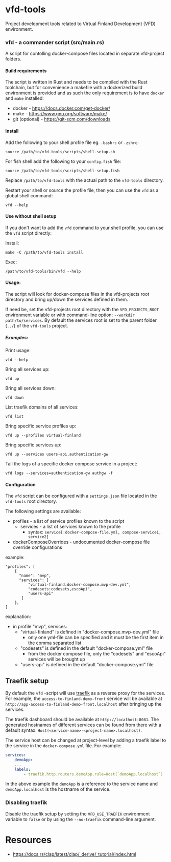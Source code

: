 # vfd-tools

Project development tools related to Virtual Finland Development (VFD) environment.

### **vfd** - a commander script (src/main.rs)

A script for contolling docker-compose files located in separate vfd-project folders.

#### **Build requirements**

The script is written in Rust and needs to be compiled with the Rust toolchain, but for convenience a makefile with a dockerized build environment is provided and as such the only requirement is to have `docker` and `make` installed:

- docker - https://docs.docker.com/get-docker/
- make - https://www.gnu.org/software/make/
- git (optional) - https://git-scm.com/downloads

#### Install

Add the following to your shell profile file eg. `.bashrc` or `.zshrc`:

```shell
source /path/to/vfd-tools/scripts/shell-setup.sh
```

For fish shell add the following to your `config.fish` file:

```shell
source /path/to/vfd-tools/scripts/shell-setup.fish
```

Replace `/path/to/vfd-tools` with the actual path to the `vfd-tools` directory.

Restart your shell or source the profile file, then you can use the `vfd` as a global shell command:

```shell
vfd --help
```

#### Use without shell setup

If you don't want to add the `vfd` command to your shell profile, you can use the `vfd` script directly:

Install:

```shell
make -C /path/to/vfd-tools install
```

Exec:

```shell
/path/to/vfd-tools/bin/vfd --help
```

#### **Usage:**

The script will look for docker-compose files in the vfd-projects root directory and bring up/down the services defined in them.

If need be, set the vfd-projects root directory with the `VFD_PROJECTS_ROOT` environment variable or with command-line option: `--workdir path/to/services`. By default the services root is set to the parent folder (`../`) of the `vfd-tools` project.

##### **Examples:**

Print usage:

```shell
vfd --help
```

Bring all services up:

```shell
vfd up
```

Bring all services down:

```shell
vfd down
```

List traefik domains of all services:

```shell
vfd list
```

Bring specific service profiles up:

```shell
vfd up --profiles virtual-finland
```

Bring specific services up:

```shell
vfd up --services users-api,authentication-gw
```

Tail the logs of a specific docker compose service in a project:

```shell
vfd logs --services=authentication-gw authgw -f
```

#### Configuration

The `vfd` script can be configured with a `settings.json` file located in the `vfd-tools` root directory. 

The following settings are available:

- profiles - a list of service profiles known to the script
  - services - a list of services known to the profile
    - syntax: `service[:docker-compose-file.yml, compose-service1, service2]`
- dockerComposeOverrides - undocumented docker-compose file override configurations

example:

```
"profiles": [
    {
      "name": "mvp",
      "services": [
          "virtual-finland:docker-compose.mvp-dev.yml",
          "codesets:codesets,escoApi",  
          "users-api"
       ]
    },
]
```

explanation:

- in profile "mvp", services:
  - "virtual-finland" is defined in "docker-compose.mvp-dev.yml" file
    - only one yml-file can be specified and it must be the first item in the comma separated list
  - "codesets" is defined in the default "docker-compose.yml" file
    - from the docker compose file, only the "codesets" and "escoApi" services will be brought up
  - "users-api" is defined in the default "docker-compose.yml" file


## Traefik setup

By default the `vfd` -script will use [traefik](https://github.com/traefik/traefik) as a reverse proxy for the services. For example, the `access-to-finland-demo-front` service will be available at `http://app-access-to-finland-demo-front.localhost` after bringing up the services.

The traefik dashboard should be available at `http://localhost:8081`. The generated hostnames of different services can be found from there with a default syntax: `Host(<service-name>-<project-name>.localhost)`.

The service host can be changed at project-level by adding a traefik label to the service in the `docker-compose.yml` file. For example:

```yaml
services:
    demoApp:
    ...
    labels:
        - traefik.http.routers.demoApp.rule=Host(`demoApp.localhost`)
```

In the above example the `demoApp` is a reference to the service name and `demoApp.localhost` is the hostname of the service.

### Disabling traefik

Disable the traefik setup by setting the `VFD_USE_TRAEFIK` environment variable to `false` or by using the `--no-traefik` command-line argument.

# Resources

- https://docs.rs/clap/latest/clap/_derive/_tutorial/index.html
